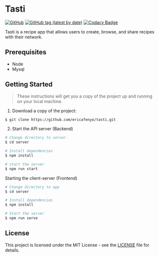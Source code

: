 # Tasti

[![GitHub](https://img.shields.io/github/license/ericafenyo/tasti)](LICENSE)
[![GitHub tag (latest by date)](https://img.shields.io/github/v/tag/ericafenyo/tasti?label=version)][VERSION]
[![Codacy Badge](https://api.codacy.com/project/badge/Grade/6fcd47d809a34c0fb86799fc8fab8af5)](https://www.codacy.com/manual/ericafenyo/tasti?utm_source=github.com&utm_medium=referral&utm_content=ericafenyo/tasti&utm_campaign=Badge_Grade)

Tasti is a recipe app that allows users to create, browse, and share recipes with their network.

## Prerequisites

* Node
* Mysql

## Getting Started

> These instructions will get you a copy of the project up and running on your local machine.

1. Download a copy of the project:
   
```bash
$ git clone https://github.com/ericafenyo/tasti.git
```

2. Start the API server (Backend)  

```bash
# Change directory to server
$ cd server

# Install dependencies
$ npm install

# start the server
$ npm run start
```

Starting the client-server (Frontend)

```bash
# Change directory to app
$ cd server

# Install dependencies
$ npm install

# Start the server
$ npm run serve
```

## License

This project is licensed under the MIT License - see the [LICENSE](LICENSE) file for details.

[VERSION]: https://github.com/ericafenyo/tasti/releases
